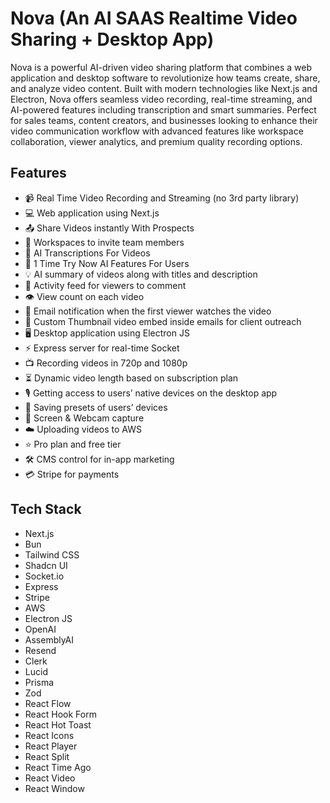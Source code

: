 # Nova (An AI SAAS Realtime Video Sharing + Desktop App)

Nova is a powerful AI-driven video sharing platform that combines a web application and desktop software to revolutionize how teams create, share, and analyze video content. Built with modern technologies like Next.js and Electron, Nova offers seamless video recording, real-time streaming, and AI-powered features including transcription and smart summaries. Perfect for sales teams, content creators, and businesses looking to enhance their video communication workflow with advanced features like workspace collaboration, viewer analytics, and premium quality recording options.

## Features

- 📹 Real Time Video Recording and Streaming (no 3rd party library)
- 💻 Web application using Next.js
- 📤 Share Videos instantly With Prospects
- 👥 Workspaces to invite team members
- 📝 AI Transcriptions For Videos
- 🤖 1 Time Try Now AI Features For Users
- 💡 AI summary of videos along with titles and description
- 💬 Activity feed for viewers to comment
- 👁️ View count on each video
- 📧 Email notification when the first viewer watches the video
- 📸 Custom Thumbnail video embed inside emails for client outreach
- 🖥️ Desktop application using Electron JS
- ⚡ Express server for real-time Socket
- 📺 Recording videos in 720p and 1080p
- ⏳ Dynamic video length based on subscription plan
- 🎙️ Getting access to users’ native devices on the desktop app
- 📂 Saving presets of users’ devices
- 🎥 Screen & Webcam capture
- ☁️ Uploading videos to AWS
- ⭐ Pro plan and free tier
- 🛠️ CMS control for in-app marketing
- 💳 Stripe for payments

## Tech Stack

- Next.js
- Bun
- Tailwind CSS
- Shadcn UI
- Socket.io
- Express
- Stripe
- AWS
- Electron JS
- OpenAI
- AssemblyAI
- Resend
- Clerk
- Lucid
- Prisma
- Zod
- React Flow
- React Hook Form
- React Hot Toast
- React Icons
- React Player
- React Split
- React Time Ago
- React Video
- React Window 
